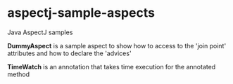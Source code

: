 # aspectj-sample-aspects
Java AspectJ samples

**DummyAspect** is a sample aspect to show how to access to the 'join point' attributes and how to declare the 'advices'

**TimeWatch** is an annotation that takes time execution for the annotated method


